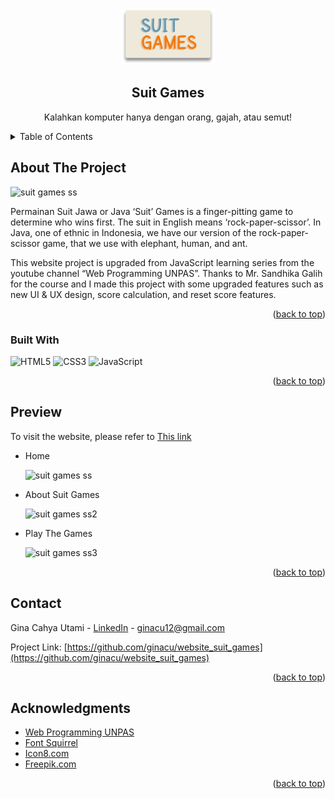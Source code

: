 <a name="readme-top"></a>

<!-- PROJECT LOGO -->
<br />
<div align="center">
  <a href="https://github.com/othneildrew/Best-README-Template">
    <img src="assets/img/logo.png" alt="Logo" height="90">
  </a>

  <h2 align="center">Suit Games</h2>
  
  <p align="center">
    Kalahkan komputer hanya dengan orang, gajah, atau semut!
  </p>

</div>



<!-- TABLE OF CONTENTS -->
<details>
  <summary>Table of Contents</summary>
  <ol>
    <li><a href="#about-the-project">About The Project</a></li>
    <li><a href="#built-with">Built With</a></li>
    <li><a href="#preview">Preview</a></li>
    <li><a href="#contact">Contact</a></li>
    <li><a href="#acknowledgments">Acknowledgments</a></li>
  </ol>
</details>



<!-- ABOUT THE PROJECT -->
## About The Project

![suit games ss](https://github.com/ginacu/images-in-readme/assets/89507310/6442e05d-6773-48b2-9cd2-3efb5d57c4dc)


Permainan Suit Jawa or Java ‘Suit’ Games is a finger-pitting game to determine who wins first. The suit in English means ‘rock-paper-scissor’. In Java, one of ethnic in Indonesia, we have our version of the rock-paper-scissor game, that we use with elephant, human, and ant. 

This website project is upgraded from JavaScript learning series from the youtube channel “Web Programming UNPAS”. Thanks to Mr. Sandhika Galih for the course and I made this project with some upgraded features such as new UI & UX design, score calculation, and reset score features.

<p align="right">(<a href="#readme-top">back to top</a>)</p>



### Built With


![HTML5](https://img.shields.io/badge/html5-%23E34F26.svg?style=for-the-badge&logo=html5&logoColor=white)  ![CSS3](https://img.shields.io/badge/css3-%231572B6.svg?style=for-the-badge&logo=css3&logoColor=white)  ![JavaScript](https://img.shields.io/badge/javascript-%23323330.svg?style=for-the-badge&logo=javascript&logoColor=%23F7DF1E)

<p align="right">(<a href="#readme-top">back to top</a>)</p>



## Preview

To visit the website, please refer to [This link](https://ginacu.github.io/website_suit_games/)

* Home
  
  ![suit games ss](https://github.com/ginacu/images-in-readme/assets/89507310/6442e05d-6773-48b2-9cd2-3efb5d57c4dc)

  
* About Suit Games
  
  ![suit games ss2](https://github.com/ginacu/images-in-readme/assets/89507310/390abf37-41f2-467e-b84c-cf81f5b960e3)

  
* Play The Games
  
  ![suit games ss3](https://github.com/ginacu/images-in-readme/assets/89507310/0d0b5bf3-e598-43cb-b3cd-8cd7c6b5ba8b)

<p align="right">(<a href="#readme-top">back to top</a>)</p>


## Contact

Gina Cahya Utami - [LinkedIn](edin.com/in/gina-cahya-utami/) - ginacu12@gmail.com

Project Link: [https://github.com/ginacu/website_suit_games](https://github.com/ginacu/website_suit_games)

<p align="right">(<a href="#readme-top">back to top</a>)</p>



<!-- ACKNOWLEDGMENTS -->
## Acknowledgments


* [Web Programming UNPAS](https://www.youtube.com/c/webprogrammingunpas)
* [Font Squirrel](https://www.fontsquirrel.com/fonts/SF-Cartoonist-Hand)
* [Icon8.com](https://icons8.com/illustrations/illustration/juicy-lying-man-playing-on-a-gaming-console)
* [Freepik.com](https://www.freepik.com/free-photo/boys-couch_4350777.htm#page=2&query=playing%20rock%20paper%20scissors%20games&position=10&from_view=search&track=ais)

<p align="right">(<a href="#readme-top">back to top</a>)</p>
